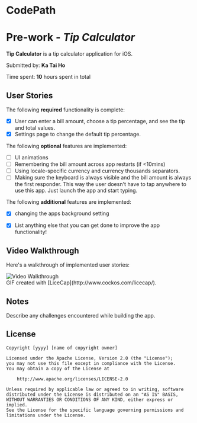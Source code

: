 # CodePath
# Pre-work - *Tip Calculator*

**Tip Calculator** is a tip calculator application for iOS.

Submitted by: **Ka Tai Ho**

Time spent: **10** hours spent in total

## User Stories

The following **required** functionality is complete:

* [X] User can enter a bill amount, choose a tip percentage, and see the tip and total values.
* [X] Settings page to change the default tip percentage.

The following **optional** features are implemented:
* [ ] UI animations
* [ ] Remembering the bill amount across app restarts (if <10mins)
* [ ] Using locale-specific currency and currency thousands separators.
* [ ] Making sure the keyboard is always visible and the bill amount is always the first responder. This way the user doesn't have to tap anywhere to use this app. Just launch the app and start typing.

The following **additional** features are implemented:
* [X] changing the apps background setting

- [X] List anything else that you can get done to improve the app functionality!

## Video Walkthrough 


Here's a walkthrough of implemented user stories:

<img src='https://giphy.com/gifs/l0HlVovm4cRGx5Nm0' title='Video Walkthrough' width='' alt='Video Walkthrough' />
<div style="max-width: 500px;" id="_giphy_l0HlVovm4cRGx5Nm0"></div><script>var _giphy = _giphy || []; _giphy.push({id: "l0HlVovm4cRGx5Nm0",w: 317, h: 585, clickthrough_url: "https://giphy.com/gifs/l0HlVovm4cRGx5Nm0"});var g = document.createElement("script"); g.type = "text/javascript"; g.async = true;g.src = ("https:" == document.location.protocol ? "https://" : "http://") + "giphy.com/static/js/widgets/embed.js";var s = document.getElementsByTagName("script")[0]; s.parentNode.insertBefore(g, s);</script>
GIF created with [LiceCap](http://www.cockos.com/licecap/).

## Notes

Describe any challenges encountered while building the app.

## License

    Copyright [yyyy] [name of copyright owner]

    Licensed under the Apache License, Version 2.0 (the "License");
    you may not use this file except in compliance with the License.
    You may obtain a copy of the License at

        http://www.apache.org/licenses/LICENSE-2.0

    Unless required by applicable law or agreed to in writing, software
    distributed under the License is distributed on an "AS IS" BASIS,
    WITHOUT WARRANTIES OR CONDITIONS OF ANY KIND, either express or implied.
    See the License for the specific language governing permissions and
    limitations under the License.
